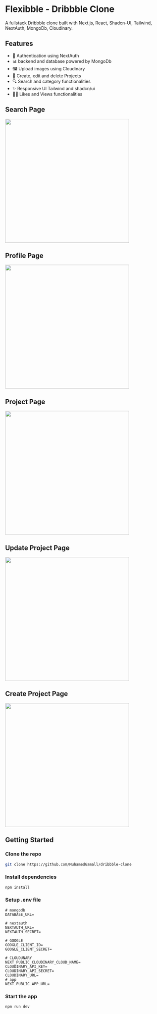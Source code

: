 # Flexibble - Dribbble Clone

A fullstack Dribbble clone built with Next.js, React, Shadcn-UI, Tailwind, NextAuth, MongoDb, Cloudinary.

## Features


* 🔐 Authentication using NextAuth
* 📊 backend and database powered by MongoDb
* 🖼️ Upload images using Cloudinary
* 📝 Create, edit and delete Projects
* 🔍 Search and category functionalities 
* ✨ Responsive UI Tailwind and shadcn/ui
* 👍🏻 Likes and Views functionalities

## Search Page
<img src="https://github.com/MuhamedGamall/dribbble-clone/blob/master/public/one.png" width="400px" />

## Profile Page
<img src="https://github.com/MuhamedGamall/dribbble-clone/blob/master/public/two.png" width="400px" />

## Project Page
<img src="https://github.com/MuhamedGamall/dribbble-clone/blob/master/public/three.png" width="400px" />

## Update Project Page
<img src="https://github.com/MuhamedGamall/dribbble-clone/blob/master/public/four.png" width="400px" />

## Create Project Page
<img src="https://github.com/MuhamedGamall/dribbble-clone/blob/master/public/five.png" width="400px" />

## Getting Started

### Clone the repo

```bash
git clone https://github.com/MuhamedGamall/dribbble-clone
```

### Install dependencies

```bash
npm install
```

### Setup .env file

```env
# mongodb
DATABASE_URL=

# nextauth
NEXTAUTH_URL=
NEXTAUTH_SECRET=

# GOOGLE
GOOGLE_CLIENT_ID=
GOOGLE_CLIENT_SECRET=

# CLOUDUNARY
NEXT_PUBLIC_CLOUDINARY_CLOUD_NAME=
CLOUDINARY_API_KEY=
CLOUDINARY_API_SECRET=
CLOUDINARY_URL=
# app
NEXT_PUBLIC_APP_URL=

```

### Start the app

```bash
npm run dev
```
